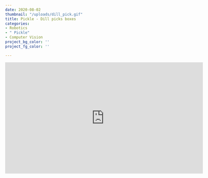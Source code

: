 ```yaml
---
date: 2020-08-02
thumbnail: "/uploads/dill_pick.gif"
title: Pickle - Dill picks boxes
categories:
- Robotics
- " Pickle"
- Computer Vision
project_bg_color: ''
project_fg_color: ''

---
```

<iframe width="640" height="360" src="https://www.youtube.com/embed/Xm-rHTdIoLk" frameborder="0" allow="accelerometer; autoplay; encrypted-media; gyroscope; picture-in-picture" allowfullscreen></iframe>